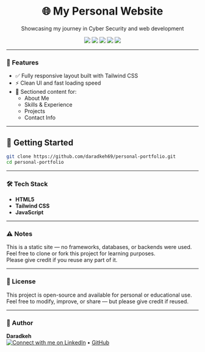 <h1 align="center">🌐 My Personal Website</h1>

<p align="center">Showcasing my journey in Cyber Security and web development</p>

<p align="center">
  <img src="https://img.shields.io/badge/HTML-5-orange?style=flat-square&logo=html5&logoColor=white" />
  <img src="https://img.shields.io/badge/Tailwind_CSS-2.0-38B2AC?style=flat-square&logo=tailwind-css&logoColor=white" />
  <img src="https://img.shields.io/badge/JavaScript-ES6-F7DF1E?style=flat-square&logo=javascript&logoColor=black" />
  <img src="https://img.shields.io/badge/License-MIT-yellow.svg" />
  <img src="https://img.shields.io/github/last-commit/daradkeh69/personal-portfolio" />
</p>

---

### 🚀 Features

- ✅ Fully responsive layout built with Tailwind CSS  
- ⚡ Clean UI and fast loading speed  
- 📁 Sectioned content for:
  - About Me  
  - Skills & Experience  
  - Projects  
  - Contact Info

---

## 🚀 Getting Started

```bash
git clone https://github.com/daradkeh69/personal-portfolio.git
cd personal-portfolio
```

---

### 🛠️ Tech Stack

- **HTML5**  
- **Tailwind CSS**  
- **JavaScript**

---

### ⚠️ Notes

This is a static site — no frameworks, databases, or backends were used.  
Feel free to clone or fork this project for learning purposes.  
Please give credit if you reuse any part of it.

---

### 📜 License

This project is open-source and available for personal or educational use.
Feel free to modify, improve, or share — but please give credit if reused.

---

### 👤 Author

**Daradkeh**  
[![Connect with me on LinkedIn](https://img.shields.io/badge/LinkedIn-Connect-blue?logo=linkedin)](www.linkedin.com/in/daradkehh) • [GitHub](https://github.com/daradkeh69) 

